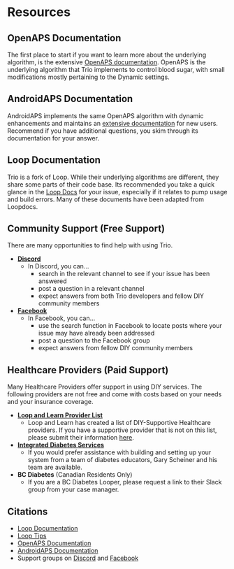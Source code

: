 # Resources

## OpenAPS Documentation
The first place to start if you want to learn more about the underlying algorithm, is the extensive [OpenAPS documentation](https://openaps.readthedocs.io/). OpenAPS is the underlying algorithm that Trio implements to control blood sugar, with small modifications mostly pertaining to the Dynamic settings. 

## AndroidAPS Documentation
AndroidAPS implements the same OpenAPS algorithm with dynamic enhancements and maintains an [extensive documentation](https://androidaps.readthedocs.io/) for new users. Recommend if you have additional questions, you skim through its documentation for your answer.

## Loop Documentation
Trio is a fork of Loop. While their underlying algorithms are different, they share some parts of their code base. Its recommended you take a quick glance in the [Loop Docs](https://loopkit.github.io/loopdocs/) for your issue, especially if it relates to pump usage and build errors. Many of these documents have been adapted from Loopdocs.

## Community Support (Free Support)
There are many opportunities to find help with using Trio.

- [**Discord**](https://discord.gg/FnwFEFUwXE)
  - In Discord, you can...
    - search in the relevant channel to see if your issue has been answered
    - post a question in a relevant channel
    - expect answers from both Trio developers and fellow DIY community members
- [**Facebook**](https://www.facebook.com/groups/diytrio)
  - In Facebook, you can...
    - use the search function in Facebook to locate posts where your issue may have already been addressed
    - post a question to the Facebook group
    - expect answers from fellow DIY community members

## Healthcare Providers (Paid Support)
Many Healthcare Providers offer support in using DIY services. The following providers are not free and come with costs based on your needs and your insurance coverage.

- [**Loop and Learn Provider List**](https://www.loopnlearn.org/hcp-recommendations/)
  - Loop and Learn has created a list of DIY-Supportive Healthcare providers. If you have a supportive provider that is not on this list, please submit their information [here](https://www.loopnlearn.org/hcp-recommendations/#recommend-an-hcp).
- [**Integrated Diabetes Services**](https://integrateddiabetes.com/diy-services-support/)
  - If you would prefer assistance with building and setting up your system from a team of diabetes educators, Gary Scheiner and his team are available.
- **BC Diabetes** (Canadian Residents Only)
  - If you are a BC Diabetes Looper, please request a link to their Slack group from your case manager.

## Citations
- <a href="https://loopkit.github.io/loopdocs/">Loop Documentation</a>
- <a href="https://loopkit.github.io/looptips/">Loop Tips</a>
- <a href="https://openaps.readthedocs.io/">OpenAPS Documentation</a>
- <a href="https://androidaps.readthedocs.io/">AndroidAPS Documentation</a>
- Support groups on <a href="https://discord.gg/FnwFEFUwXE">Discord</a> and <a href="https://www.facebook.com/groups/1351938092206709">Facebook</a>
